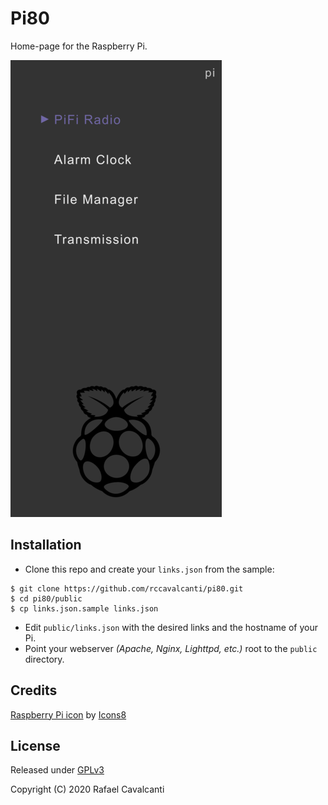 # Pi80

Home-page for the Raspberry Pi.

![Screenshot](docs/screenshot.png)

## Installation

- Clone this repo and create your `links.json` from the sample:
```
$ git clone https://github.com/rccavalcanti/pi80.git
$ cd pi80/public
$ cp links.json.sample links.json
```
- Edit `public/links.json` with the desired links and the hostname of your Pi.
- Point your webserver _(Apache, Nginx, Lighttpd, etc.)_ root to the `public` directory.

## Credits

<a href="https://iconscout.com/icon/raspberry-pi-4" target="_blank">Raspberry Pi icon</a> by [Icons8](https://iconscout.com/contributors/icons8)

## License

Released under [GPLv3](LICENSE)

Copyright (C) 2020 Rafael Cavalcanti
